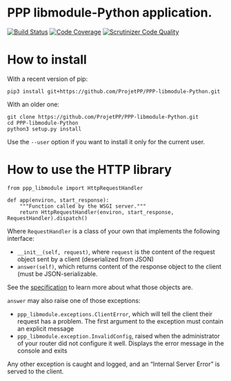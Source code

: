 # PPP libmodule-Python application.

[![Build Status](https://scrutinizer-ci.com/g/ProjetPP/PPP-libmodule-Python/badges/build.png?b=master)](https://scrutinizer-ci.com/g/ProjetPP/PPP-libmodule-Python/build-status/master)
[![Code Coverage](https://scrutinizer-ci.com/g/ProjetPP/PPP-libmodule-Python/badges/coverage.png?b=master)](https://scrutinizer-ci.com/g/ProjetPP/PPP-libmodule-Python/?branch=master)
[![Scrutinizer Code Quality](https://scrutinizer-ci.com/g/ProjetPP/PPP-libmodule-Python/badges/quality-score.png?b=master)](https://scrutinizer-ci.com/g/ProjetPP/PPP-libmodule-Python/?branch=master)


# How to install

With a recent version of pip:

```
pip3 install git+https://github.com/ProjetPP/PPP-libmodule-Python.git
```

With an older one:

```
git clone https://github.com/ProjetPP/PPP-libmodule-Python.git
cd PPP-libmodule-Python
python3 setup.py install
```

Use the `--user` option if you want to install it only for the current user.

# How to use the HTTP library

```
from ppp_libmodule import HttpRequestHandler

def app(environ, start_response):
    """Function called by the WSGI server."""
    return HttpRequestHandler(environ, start_response, RequestHandler).dispatch()
```

Where `RequestHandler` is a class of your own that implements the following
interface:

* `__init__(self, request)`, where `request` is the content of the
  request object sent by a client (deserialized from JSON)
* `answer(self)`, which returns content of the response object to the client
  (must be JSON-serializable.

See the [specification](https://github.com/ProjetPP/Documentation/blob/master/module-communication.md)
to learn more about what those objects are.

`answer` may also raise one of those exceptions:

* `ppp_libmodule.exceptions.ClientError`, which will tell the client their request
  has a problem. The first argument to the exception must contain an explicit
  message
* `ppp_libmodule.exception.InvalidConfig`, raised when the administrator of your
  router did not configure it well.
  Displays the error message in the console and exits

Any other exception is caught and logged, and an “Internal Server Error” is
served to the client.
